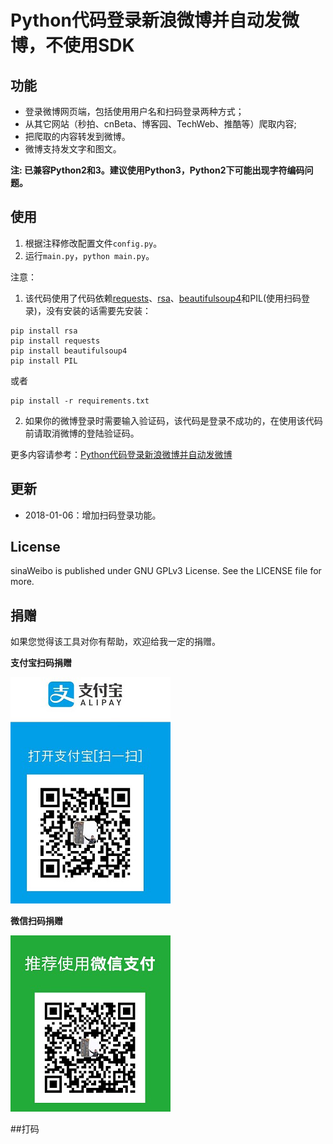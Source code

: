 # Python代码登录新浪微博并自动发微博，不使用SDK

## 功能

* 登录微博网页端，包括使用用户名和扫码登录两种方式；
* 从其它网站（秒拍、cnBeta、博客园、TechWeb、推酷等）爬取内容;
* 把爬取的内容转发到微博。
* 微博支持发文字和图文。

**注: 已兼容Python2和3。建议使用Python3，Python2下可能出现字符编码问题。**

## 使用

1.  根据注释修改配置文件`config.py`。
2.  运行`main.py`，`python main.py`。

注意：
1. 该代码使用了代码依赖[requests](http://docs.python-requests.org/en/master/)、[rsa](https://pypi.python.org/pypi/rsa)、[beautifulsoup4](https://www.crummy.com/software/BeautifulSoup/bs4/doc/)和PIL(使用扫码登录)，没有安装的话需要先安装：

```
pip install rsa
pip install requests
pip install beautifulsoup4
pip install PIL
```
或者

```
pip install -r requirements.txt
```

2. 如果你的微博登录时需要输入验证码，该代码是登录不成功的，在使用该代码前请取消微博的登陆验证码。

更多内容请参考：[Python代码登录新浪微博并自动发微博](http://chaolongzhang.github.io/2015/code-login-sina-weibo-update-weibo/ )

## 更新

* 2018-01-06：增加扫码登录功能。

## License

sinaWeibo is published under GNU GPLv3 License. See the LICENSE file for more.

## 捐赠

如果您觉得该工具对你有帮助，欢迎给我一定的捐赠。

**支付宝扫码捐赠**

![](./doc/donate-alipay.png)

**微信扫码捐赠**

![](./doc/donate-wechatpay.png)

##打码